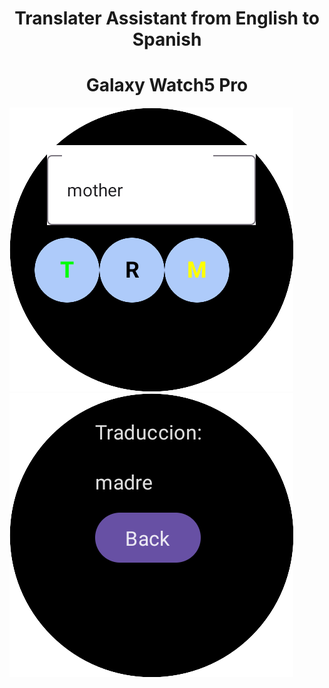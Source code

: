 
<div>

   <h1 align="Center"> Translater Assistant from English to Spanish </h1>
   <h1 align="Center">  Galaxy Watch5 Pro </h1>


  <img src="app/src/main/java/com/denisijcu/galaxywatch5pro/presentation/screen_shot/main_screen.png" />
  
  <img src="app/src/main/java/com/denisijcu/galaxywatch5pro/presentation/screen_shot/response_screen.png" />
</div>










